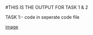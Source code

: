 #THIS IS THE OUTPUT FOR TASK 1 & 2



TASK 1:-
code in seperate code file 

[image](https://user-images.githubusercontent.com/128764814/227406012-8bd32b21-c1e2-4b41-bfee-fafe9ab9c12b.png)
